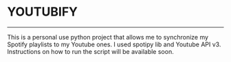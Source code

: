 # YOUTUBIFY
_________________________________________

This is a personal use python project that allows me to synchronize my Spotify playlists to my Youtube ones.
I used spotipy lib and Youtube API v3.
Instructions on how to run the script will be available soon.
